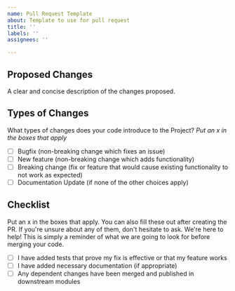 ```yaml
---
name: Pull Request Template
about: Template to use for pull request
title: ''
labels: ''
assignees: ''

---
```


## Proposed Changes
A clear and concise description of the changes proposed.

## Types of Changes
What types of changes does your code introduce to the Project?
_Put an x in the boxes that apply_

- [ ]  Bugfix (non-breaking change which fixes an issue)
- [ ]  New feature (non-breaking change which adds functionality)
- [ ]  Breaking change (fix or feature that would cause existing functionality to not work as expected)
- [ ]  Documentation Update (if none of the other choices apply)

## Checklist
Put an x in the boxes that apply. You can also fill these out after creating the PR. If you're unsure about any of them, don't hesitate to ask. We're here to help! This is simply a reminder of what we are going to look for before merging your code.

- [ ]  I have added tests that prove my fix is effective or that my feature works
- [ ]  I have added necessary documentation (if appropriate)
- [ ]  Any dependent changes have been merged and published in downstream modules
